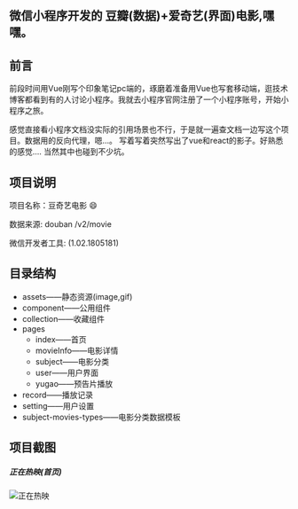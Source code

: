 ## 微信小程序开发的 豆瓣(数据)+爱奇艺(界面)电影,嘿嘿。

## 前言

前段时间用Vue刚写个印象笔记pc端的，琢磨着准备用Vue也写套移动端，逛技术博客都看到有的人讨论小程序。我就去小程序官网注册了一个小程序账号，开始小程序之旅。

感觉直接看小程序文档没实际的引用场景也不行，于是就一遍查文档一边写这个项目。数据用的反向代理，嗯...。 写着写着突然写出了vue和react的影子。好熟悉的感觉.... 当然其中也碰到不少坑。

## 项目说明

项目名称：豆奇艺电影 😄

数据来源: douban /v2/movie 

微信开发者工具: (1.02.1805181)

## 目录结构

 -  assets——静态资源(image,gif)
 -  component——公用组件
 -  collection——收藏组件
 -  pages
 	- index——首页
 	- movieInfo——电影详情
 	- subject——电影分类
 	- user——用户界面
 	- yugao——预告片播放
 -  record——播放记录
 -  setting——用户设置
 -  subject-movies-types——电影分类数据模板
 
## 项目截图

##### 正在热映(首页)
![正在热映](https://github.com/qiqingfu/wx-program-film/blob/master/assets/img/1_%E6%AD%A3%E5%9C%A8%E7%83%AD%E6%98%A0.jpg)




